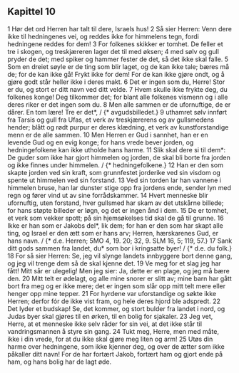 ## Kapittel 10

1 Hør det ord Herren har talt til dere, Israels hus!
2 Så sier Herren: Venn dere ikke til hedningenes vei, og reddes ikke for himmelens tegn, fordi hedningene reddes for dem!
3 For folkenes skikker er tomhet. De feller et tre i skogen, og treskjæreren lager det til med øksen;
4 med sølv og gull pryder de det; med spiker og hammer fester de det, så det ikke skal falle.
5 Som en dreiet søyle er de ting som blir laget, og de kan ikke tale; bæres må de; for de kan ikke gå! Frykt ikke for dem! For de kan ikke gjøre ondt, og å gjøre godt står heller ikke i deres makt.
6 Det er ingen som du, Herre! Stor er du, og stort er ditt navn ved ditt velde.
7 Hvem skulle ikke frykte deg, du folkenes konge! Deg tilkommer det; for blant alle folkenes vismenn og i alle deres riker er det ingen som du.
8 Men alle sammen er de ufornuftige, de er dårer. En tom lære! Tre er det*, / {* avgudsbilledet.}
9 uthamret sølv innført fra Tarsis og gull fra Ufas, et verk av treskjærerens og av gullsmedens hender; blått og rødt purpur er deres klædning, et verk av kunstforstandige menn er de alle sammen.
10 Men Herren er Gud i sannhet, han er en levende Gud og en evig konge; for hans vrede bever jorden, og hedningefolkene kan ikke utholde hans harme.
11 Slik skal dere si til dem*: De guder som ikke har gjort himmelen og jorden, de skal bli borte fra jorden og ikke finnes under himmelen. / {* hedningefolkene.}
12 Han er den som skapte jorden ved sin kraft, som grunnfestet jorderike ved sin visdom og spente ut himmelen ved sin forstand.
13 Ved sin torden lar han vannene i himmelen bruse, han lar dunster stige opp fra jordens ende, sender lyn med regn og fører vind ut av sine forrådskammer.
14 Hvert menneske blir ufornuftig, uten forstand, hver gullsmed har skam av det utskårne billede; for hans støpte billeder er løgn, og det er ingen ånd i dem.
15 De er tomhet, et verk som vekker spott; på sin hjemsøkelses tid skal de gå til grunne.
16 Ikke er han som er Jakobs del*, lik dem; for han er den som har skapt alle ting, og Israel er den ætt som er hans arv; Herren, hærskarenes Gud, er hans navn. / {* d.e. Herren; 5MO 4, 19. 20; 32, 9. SLM 16, 5; 119, 57.}
17 Sank ditt gods sammen fra landet, du* som bor i kringsatte byer! / {* d.e. du folk.}
18 For så sier Herren: Se, jeg vil slynge landets innbyggere bort denne gang, og jeg vil trenge dem så de skal kjenne det.
19 Ve meg for et slag jeg har fått! Mitt sår er ulegelig! Men jeg sier: Ja, dette er en plage, og jeg må bære den.
20 Mitt telt er ødelagt, og alle mine snorer er slitt av; mine barn har gått bort fra meg og er ikke mere; det er ingen som slår opp mitt telt mere eller henger opp mine tepper.
21 For hyrdene var uforstandige og søkte ikke Herren; derfor fór de ikke vist fram, og hele deres hjord ble adspredt.
22 Det lyder et budskap! Se, det kommer, og stort bulder fra landet i nord, og Judas byer skal gjøres til en ørken, til en bolig for sjakaler.
23 Jeg vet, Herre, at et menneske ikke selv råder for sin vei, at det ikke står til vandringsmannen å styre sin gang.
24 Tukt meg, Herre, men med måte, ikke i din vrede, for at du ikke skal gjøre meg liten og arm!
25 Utøs din harme over hedningene, som ikke kjenner deg, og over de ætter som ikke påkaller ditt navn! For de har fortært Jakob, fortært ham og gjort ende på ham, og hans bolig har de lagt øde.
